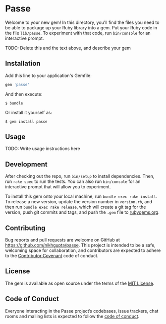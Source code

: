 # Passe

Welcome to your new gem! In this directory, you'll find the files you need to be able to package up your Ruby library into a gem. Put your Ruby code in the file `lib/passe`. To experiment with that code, run `bin/console` for an interactive prompt.

TODO: Delete this and the text above, and describe your gem

## Installation

Add this line to your application's Gemfile:

```ruby
gem 'passe'
```

And then execute:

    $ bundle

Or install it yourself as:

    $ gem install passe

## Usage

TODO: Write usage instructions here

## Development

After checking out the repo, run `bin/setup` to install dependencies. Then, run `rake spec` to run the tests. You can also run `bin/console` for an interactive prompt that will allow you to experiment.

To install this gem onto your local machine, run `bundle exec rake install`. To release a new version, update the version number in `version.rb`, and then run `bundle exec rake release`, which will create a git tag for the version, push git commits and tags, and push the `.gem` file to [rubygems.org](https://rubygems.org).

## Contributing

Bug reports and pull requests are welcome on GitHub at https://github.com/nikhgupta/passe. This project is intended to be a safe, welcoming space for collaboration, and contributors are expected to adhere to the [Contributor Covenant](http://contributor-covenant.org) code of conduct.

## License

The gem is available as open source under the terms of the [MIT License](http://opensource.org/licenses/MIT).

## Code of Conduct

Everyone interacting in the Passe project’s codebases, issue trackers, chat rooms and mailing lists is expected to follow the [code of conduct](https://github.com/nikhgupta/passe/blob/master/CODE_OF_CONDUCT.md).
